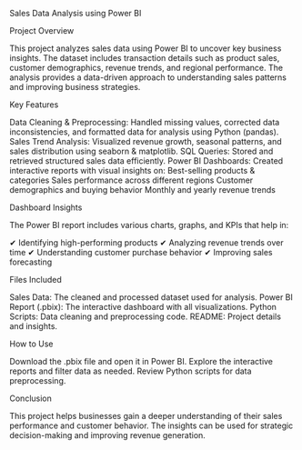 Sales Data Analysis using Power BI

 Project Overview
 
This project analyzes sales data using Power BI to uncover key business insights. The dataset includes transaction details such as product sales, customer demographics, revenue trends, and regional performance. The analysis provides a data-driven approach to understanding sales patterns and improving business strategies.

 Key Features
 
Data Cleaning & Preprocessing: Handled missing values, corrected data inconsistencies, and formatted data for analysis using Python (pandas).
Sales Trend Analysis: Visualized revenue growth, seasonal patterns, and sales distribution using seaborn & matplotlib.
SQL Queries: Stored and retrieved structured sales data efficiently.
Power BI Dashboards: Created interactive reports with visual insights on:
Best-selling products & categories
Sales performance across different regions
Customer demographics and buying behavior
Monthly and yearly revenue trends

 Dashboard Insights

The Power BI report includes various charts, graphs, and KPIs that help in:

✔ Identifying high-performing products
✔ Analyzing revenue trends over time
✔ Understanding customer purchase behavior
✔ Improving sales forecasting

 Files Included
 
Sales Data: The cleaned and processed dataset used for analysis.
Power BI Report (.pbix): The interactive dashboard with all visualizations.
Python Scripts: Data cleaning and preprocessing code.
README: Project details and insights.

 How to Use
 
Download the .pbix file and open it in Power BI.
Explore the interactive reports and filter data as needed.
Review Python scripts for data preprocessing.

 Conclusion
 
This project helps businesses gain a deeper understanding of their sales performance and customer behavior. The insights can be used for strategic decision-making and improving revenue generation.

